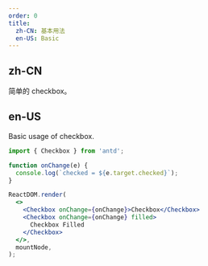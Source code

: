 ```yaml
---
order: 0
title:
  zh-CN: 基本用法
  en-US: Basic
---
```


## zh-CN

简单的 checkbox。

## en-US

Basic usage of checkbox.

```jsx
import { Checkbox } from 'antd';

function onChange(e) {
  console.log(`checked = ${e.target.checked}`);
}

ReactDOM.render(
  <>
    <Checkbox onChange={onChange}>Checkbox</Checkbox>
    <Checkbox onChange={onChange} filled>
      Checkbox Filled
    </Checkbox>
  </>,
  mountNode,
);
```

